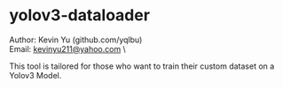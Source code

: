 # yolov3-dataloader

Author: Kevin Yu (github.com/yqlbu) \
Email: kevinyu211@yahoo.com \
 
This tool is tailored for those who want to train their custom dataset on a Yolov3 Model.
